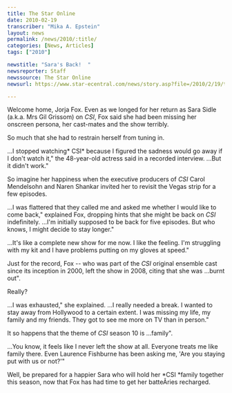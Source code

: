 ```yaml
---
title: The Star Online
date: 2010-02-19
transcriber: "Mika A. Epstein"
layout: news
permalink: /news/2010/:title/
categories: [News, Articles]
tags: ["2010"]

newstitle: "Sara's Back!  "
newsreporter: Staff
newssource: The Star Online
newsurl: https://www.star-ecentral.com/news/story.asp?file=/2010/2/19/tvnradio/5694184&sec=tvnradio

---
```


Welcome home, Jorja Fox. Even as we longed for her return as Sara Sidle (a.k.a. Mrs Gil Grissom) on *CSI*, Fox said she had been missing her onscreen persona, her cast-mates and the show terribly.

So much that she had to restrain herself from tuning in.

...I stopped watching* CSI* because I figured the sadness would go away if I don't watch it," the 48-year-old actress said in a recorded interview. ...But it didn't work."

So imagine her happiness when the executive producers of *CSI* Carol Mendelsohn and Naren Shankar invited her to revisit the Vegas strip for a few episodes.

...I was flattered that they called me and asked me whether I would like to come back," explained Fox, dropping hints that she might be back on *CSI* indefinitely. ...I'm initially supposed to be back for five episodes. But who knows, I might decide to stay longer."

...It's like a complete new show for me now. I like the feeling. I'm struggling with my kit and I have problems putting on my gloves at speed."

Just for the record, Fox -- who was part of the *CSI* original ensemble cast since its inception in 2000, left the show in 2008, citing that she was ...burnt out".

Really?

...I was exhausted," she explained. ...I really needed a break. I wanted to stay away from Hollywood to a certain extent. I was missing my life, my family and my friends. They got to see me more on TV than in person."

It so happens that the theme of *CSI* season 10 is ...family".

...You know, it feels like I never left the show at all. Everyone treats me like family there. Even Laurence Fishburne has been asking me, 'Are you staying put with us or not?'"

Well, be prepared for a happier Sara who will hold her *CSI *family together this season, now that Fox has had time to get her batteÂ­ries recharged.
